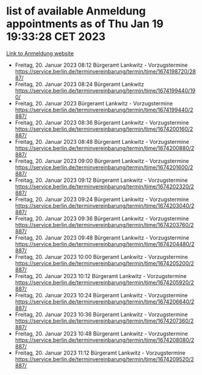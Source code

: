 # list of available Anmeldung appointments as of Thu Jan 19 19:33:28 CET 2023
[Link to Anmeldung website](https://service.berlin.de/terminvereinbarung/termin/tag.php?termin=0&anliegen[]=120686&dienstleisterlist=122210,122217,327316,122219,327312,122227,327314,122231,327346,122243,327348,122252,329742,122260,329745,122262,329748,122254,329751,122271,327278,122273,327274,122277,327276,330436,122280,327294,122282,327290,122284,327292,327539,122291,327270,122285,327266,122286,327264,122296,327268,150230,329760,122301,327282,122297,327286,122294,327284,122312,329763,122314,329775,122304,327330,122311,327334,122309,327332,122281,327352,122279,329772,122276,327324,122274,327326,122267,329766,122246,327318,122251,327320,122257,327322,122208,327298,122226,327300,121362,121364&herkunft=http%3A%2F%2Fservice.berlin.de%2Fdienstleistung%2F120686%2F)
- Freitag, 20. Januar 2023 08:12 Bürgeramt Lankwitz - Vorzugstermine https://service.berlin.de/terminvereinbarung/termin/time/1674198720/2887/
- Freitag, 20. Januar 2023 08:24 Bürgeramt Lankwitz https://service.berlin.de/terminvereinbarung/termin/time/1674199440/190/
- Freitag, 20. Januar 2023  Bürgeramt Lankwitz - Vorzugstermine https://service.berlin.de/terminvereinbarung/termin/time/1674199440/2887/
- Freitag, 20. Januar 2023 08:36 Bürgeramt Lankwitz - Vorzugstermine https://service.berlin.de/terminvereinbarung/termin/time/1674200160/2887/
- Freitag, 20. Januar 2023 08:48 Bürgeramt Lankwitz - Vorzugstermine https://service.berlin.de/terminvereinbarung/termin/time/1674200880/2887/
- Freitag, 20. Januar 2023 09:00 Bürgeramt Lankwitz - Vorzugstermine https://service.berlin.de/terminvereinbarung/termin/time/1674201600/2887/
- Freitag, 20. Januar 2023 09:12 Bürgeramt Lankwitz - Vorzugstermine https://service.berlin.de/terminvereinbarung/termin/time/1674202320/2887/
- Freitag, 20. Januar 2023 09:24 Bürgeramt Lankwitz - Vorzugstermine https://service.berlin.de/terminvereinbarung/termin/time/1674203040/2887/
- Freitag, 20. Januar 2023 09:36 Bürgeramt Lankwitz - Vorzugstermine https://service.berlin.de/terminvereinbarung/termin/time/1674203760/2887/
- Freitag, 20. Januar 2023 09:48 Bürgeramt Lankwitz - Vorzugstermine https://service.berlin.de/terminvereinbarung/termin/time/1674204480/2887/
- Freitag, 20. Januar 2023 10:00 Bürgeramt Lankwitz - Vorzugstermine https://service.berlin.de/terminvereinbarung/termin/time/1674205200/2887/
- Freitag, 20. Januar 2023 10:12 Bürgeramt Lankwitz - Vorzugstermine https://service.berlin.de/terminvereinbarung/termin/time/1674205920/2887/
- Freitag, 20. Januar 2023 10:24 Bürgeramt Lankwitz - Vorzugstermine https://service.berlin.de/terminvereinbarung/termin/time/1674206640/2887/
- Freitag, 20. Januar 2023 10:36 Bürgeramt Lankwitz - Vorzugstermine https://service.berlin.de/terminvereinbarung/termin/time/1674207360/2887/
- Freitag, 20. Januar 2023 10:48 Bürgeramt Lankwitz - Vorzugstermine https://service.berlin.de/terminvereinbarung/termin/time/1674208080/2887/
- Freitag, 20. Januar 2023 11:12 Bürgeramt Lankwitz - Vorzugstermine https://service.berlin.de/terminvereinbarung/termin/time/1674209520/2887/
